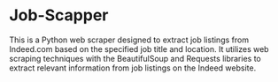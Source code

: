 # Job-Scapper
This is a Python web scraper designed to extract job listings from Indeed.com based on the specified job title and location. It utilizes web scraping techniques with the BeautifulSoup and Requests libraries to extract relevant information from job listings on the Indeed website.
